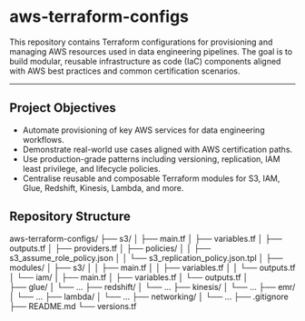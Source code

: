 # aws-terraform-configs

This repository contains Terraform configurations for provisioning and managing AWS resources used in data engineering pipelines. The goal is to build modular, reusable infrastructure as code (IaC) components aligned with AWS best practices and common certification scenarios.

---

## Project Objectives

- Automate provisioning of key AWS services for data engineering workflows.
- Demonstrate real-world use cases aligned with AWS certification paths.
- Use production-grade patterns including versioning, replication, IAM least privilege, and lifecycle policies.
- Centralise reusable and composable Terraform modules for S3, IAM, Glue, Redshift, Kinesis, Lambda, and more.

## Repository Structure

aws-terraform-configs/
├── s3/
│   ├── main.tf
│   ├── variables.tf
│   ├── outputs.tf
│   ├── providers.tf
│   ├── policies/
│   │   ├── s3_assume_role_policy.json
│   │   └── s3_replication_policy.json.tpl
│   ├── modules/
│       ├── s3/
│       │   ├── main.tf
│       │   ├── variables.tf
│       │   └── outputs.tf
│       └── iam/
│           ├── main.tf
│           ├── variables.tf
│           └── outputs.tf
│   
├── glue/
│   └── ...
├── redshift/
│   └── ...
├── kinesis/
│   └── ...
├── emr/
│   └── ...
├── lambda/
│   └── ...
├── networking/
│   └── ...
├── .gitignore
├── README.md
└── versions.tf
